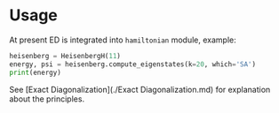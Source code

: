 # Usage

At present ED is integrated into ``hamiltonian`` module, example:

```python
heisenberg = HeisenbergH(11)
energy, psi = heisenberg.compute_eigenstates(k=20, which='SA')
print(energy)
```

See [Exact Diagonalization](./Exact Diagonalization.md) for explanation about the principles.
